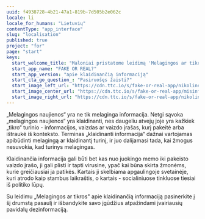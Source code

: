 ```yaml
---
uuid: f4938728-4b21-47a1-819b-7d505b2e062c
locale: li
locale_for_humans: "Lietuvių"
contentType: "app_interface"
slug: "localisation"
published: true
project: "for"
page: "start"
keys:
  start_welcome_title: "Maloniai pristatome leidimą 'Melagingos ar tikros?' "
  start_app_name: "FAKE OR REAL?"
  start_app_version: "apie klaidinančią informaciją"
  start_cta_go_question_: "Pasiruošęs žaisti?"
  start_image_left_url: "https://cdn.ttc.io/s/fake-or-real-app/nikoline_nik_-8694.jpg"
  start_image_center_url: "https://cdn.ttc.io/s/fake-or-real-app/misinfo_logo.jpg"
  start_image_right_url: "https://cdn.ttc.io/s/fake-or-real-app/nikoline_nik_-7168.jpg"
---
```

„Melagingos naujienos“ yra ne tik melaginga informacija. Netgi sąvoka „melagingos naujienos“ yra klaidinanti, nes daugeliu atvejų joje yra kažkiek „tikro“ turinio - informacijos, vaizdas ar vaizdo įrašas, kurį pakeitė arba ištraukė iš konteksto. Terminas „klaidinanti informacija“ dažnai vartojamas apibūdinti melagingą ar klaidinantį turinį, ir juo dalijamasi tada, kai žmogus nesuvokia, kad turinys melagingas. 

Klaidinančia informacija gali būti bet kas nuo juokingo memo iki pakeisto vaizdo įrašo, ji gali plisti ir tapti virusine, ypač kai būna skirta žmonėms, kurie greičiausiai ja patikės. Kartais ji skelbiama apgaulingoje svetainėje, kuri atrodo kaip stambus laikraštis, o kartais - socialiniuose tinkluose tiesiai iš politiko lūpų. 

Su leidimu „Melagingos ar tikros" apie klaidinančią informaciją pasinerkite į šį drumstą pasaulį ir išbandykite savo įgūdžius atpažindami įvairiausių pavidalų dezinformaciją.
